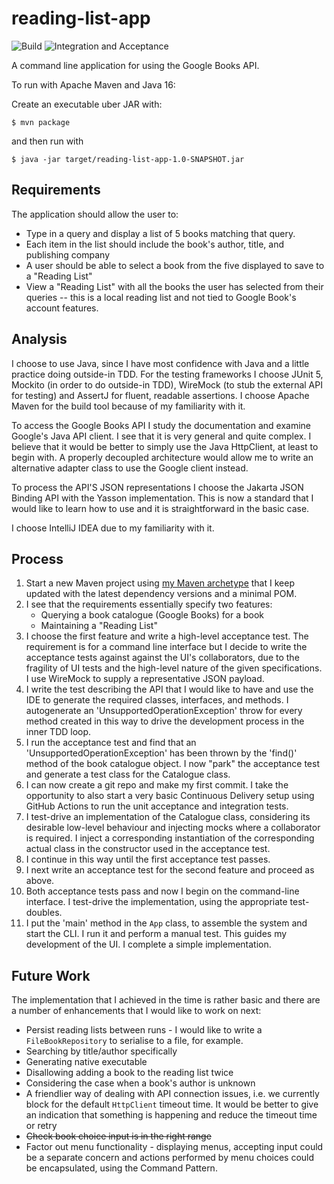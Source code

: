 # reading-list-app

![Build](https://github.com/andrzejp/reading-list-app/actions/workflows/build.yml/badge.svg)
![Integration and Acceptance](https://github.com/andrzejp/reading-list-app/actions/workflows/integration.yml/badge.svg)

A command line application for using the Google Books API.

To run with Apache Maven and Java 16:

Create an executable uber JAR with:

`$ mvn package`

and then run with

`$ java -jar target/reading-list-app-1.0-SNAPSHOT.jar`

## Requirements
The application should allow the user to:
- Type in a query and display a list of 5 books matching that query.
- Each item in the list should include the book's author, title, and publishing company
- A user should be able to select a book from the five displayed to save to a "Reading List"
- View a "Reading List" with all the books the user has selected from their queries -- this is a local reading list and not tied to Google Book's account features.

## Analysis
I choose to use Java, since I have most confidence with Java and   a little practice doing outside-in TDD. For the testing frameworks I choose JUnit 5, Mockito (in order to do outside-in TDD), WireMock (to stub the external API for testing) and AssertJ for fluent, readable assertions. I choose Apache Maven for the build tool because of my familiarity with it.

To access the Google Books API I study the documentation and examine Google's Java API client. I see that it is very general and quite complex. I believe that it would be better to simply use the Java HttpClient, at least to begin with. A properly decoupled architecture would allow me to write an alternative adapter class to use the Google client instead.

To process the API'S JSON representations I choose the Jakarta JSON Binding API with the Yasson implementation. This is now a standard that I would like to learn how to use and it is straightforward in the basic case.

I choose IntelliJ IDEA due to my familiarity with it.

## Process
1. Start a new Maven project using [my Maven archetype](https://github.com/andrzejp/tdd-starter/) that I keep updated with the latest dependency versions and a minimal POM.
2. I see that the requirements essentially specify two features:
    - Querying a book catalogue (Google Books) for a book
    - Maintaining a "Reading List"
3. I choose the first feature and write a high-level acceptance test. The requirement is for a command line interface but I decide to write the acceptance tests against against the UI's collaborators, due to the fragility of UI tests and the high-level nature of the given specifications. I use WireMock to supply a representative JSON payload.
4. I write the test describing the API that I would like to have  and use the IDE to generate the required classes, interfaces, and methods. I autogenerate an 'UnsupportedOperationException' throw for every method created in this way to drive the development process in the inner TDD loop.
5. I run the acceptance test and find that an 'UnsupportedOperationException' has been thrown by the 'find()' method of the book catalogue object. I now "park" the acceptance test and generate a test class for the Catalogue class.
6. I can now create a git repo and make my first commit. I take the opportunity to also start a very basic Continuous Delivery setup using GitHub Actions to run the unit acceptance and integration tests.
6. I test-drive an implementation of the Catalogue class, considering its desirable low-level behaviour and injecting mocks where a collaborator is required. I inject a corresponding instantiation of the corresponding actual class in the constructor used in the acceptance test.
7. I continue in this way until the first acceptance test passes.
8. I next write an acceptance test for the second feature and proceed as above.
9. Both acceptance tests pass and now I begin on the command-line interface. I test-drive the implementation, using the appropriate test-doubles.
10. I put the 'main' method in the `App` class, to assemble the system and start the CLI. I run it and perform a manual test. This guides my development of the UI. I complete a simple implementation.

## Future Work
The implementation that I achieved in the time is rather basic and there are a number of enhancements that I would like to work on next:

- Persist reading lists between runs - I would like to write a `FileBookRepository` to serialise to a file, for example.
- Searching by title/author specifically
- Generating native executable
- Disallowing adding a book to the reading list twice
- Considering the case when a book's author is unknown
- A friendlier way of dealing with API connection issues, i.e. we currently block for the default `HttpClient` timeout time. It would be better to give an indication that something is happening and reduce the timeout time or retry
- ~~Check book choice input is in the right range~~
- Factor out menu functionality - displaying menus, accepting input could be a separate concern and actions performed by menu choices could be encapsulated, using the Command Pattern.

